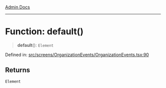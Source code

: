 [Admin Docs](/)

---

# Function: default()

> **default**(): `Element`

Defined in: [src/screens/OrganizationEvents/OrganizationEvents.tsx:90](https://github.com/PalisadoesFoundation/talawa-admin/blob/main/src/screens/OrganizationEvents/OrganizationEvents.tsx#L90)

## Returns

`Element`
